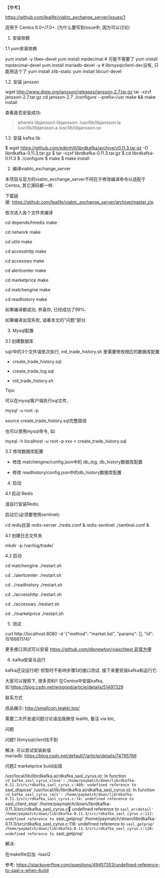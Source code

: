 【参考】

https://github.com/lealife/viabtc_exchange_server/issues/1



适用于 Centos 6.0+/7.0+. (为什么要写到issue中, 因为可以讨论)

1. 安装依赖

1.1 yum安装依赖

yum install -y libev-devel
yum install mpdecimal # 可能不需要了
yum install mpdecimal-devel
yum install mariadb-devel -y # libmysqlclient-dev没有, 只能用这个了
yum install zlib-static
yum install libcurl-devel


1.2. 安装 jansson

wget http://www.digip.org/jansson/releases/jansson-2.7.tar.gz
tar -xzvf jansson-2.7.tar.gz
cd  jansson-2.7
./configure --prefix=/usr
make && make install


查看是否安装成功:

> whereis libjansson
libjansson: /usr/lib/libjansson.la /usr/lib/libjansson.a /usr/lib/libjansson.so


1.3. 安装 kafka lib

$ wget https://github.com/edenhill/librdkafka/archive/v0.11.3.tar.gz -O librdkafka-0.11.3.tar.gz
$ tar -xzxf librdkafka-0.11.3.tar.gz
$ cd librdkafka-0.11.3
$ ./configure
$ make
$ make install


2. 编译viabtc_exchange_server

本项目与官方的viabtc_exchange_server不同在于修改编译命令以适配于Centos, 其它源码都一样.

下载链接: https://github.com/lealife/viabtc_exchange_server/archive/master.zip

依次进入各个文件夹编译

cd depends/hiredis
make
 
cd network
make
 
cd utils
make

cd accesshttp
make

cd accessws
make

cd alertcenter
make

cd marketprice
make

cd matchengine
make

cd readhistory
make


如果编译都成功, 恭喜你, 已经成功了99%.

如果编译出现失败, 请看本文的"问题"部分.

3. Mysql配置

3.1 创建数据库

sql/中的3个文件请依次执行, init_trade_history.sh 里需要修改相应的数据库配置

- create_trade_history.sql

- create_trade_log.sql

- init_trade_history.sh

Tips:

 可以在mysql客户端执行sql文件, 

mysql -u root -p

source  create_trade_history.sql完整路径



也可以使用mysql命令, 如: 

mysql -h localhost -u root -p xxx < create_trade_history.sql



3.2 修改数据库配置

- 修改 matchengine/config.json中的 db_log, db_history数据库配置

- 修改 readhistory/config.json中的db_history数据库配置

4. 启动

4.1 启动 Redis

请自行安装Redis.

启动它(必须要使用sentinel):

cd  redis目录
redis-server ./redis.conf &
redis-sentinel ./sentinel.conf &


4.1 创建日志文件夹

mkdir -p /var/log/trade/


4.2 启动

cd matchengine
./restart.sh

cd ../alertcenter
./restart.sh

cd ../readhistory
./restart.sh

cd ../accesshttp
./restart.sh

cd ../accessws
./restart.sh

cd ../marketprice
./restart.sh


5. 测试

curl http://localhost:8080 -d '{"method": "market.list", "params": [], "id": 1516681174}'


更多接口测试可以安装 https://github.com/djpnewton/viaxchtest 非常方便

6. kafka安装与运行

kafka还没运行呢! 但暂时不影响步骤5的接口测试. 接下来要安装kafka和运行它.

大家可以搜索下, 很多资料!! 在Centos中安装kafka, 如 https://blog.csdn.net/wisgood/article/details/51497329

联系方式

成品展示: http://smallcoin.teakki.top/

需要二次开发或问题讨论请加我微信 lealife, 备注 via btc,

问题

问题1 libmysqlclient找不到

解决: 可以尝试安装新版 mariadb: https://blog.csdn.net/default7/article/details/74795766

问题2 marketprice build出错

/usr/local/lib/librdkafka.a(rdkafka_sasl_cyrus.o): In function `rd_kafka_sasl_cyrus_close':
/home/paymatch/down/librdkafka-0.11.3/src/rdkafka_sasl_cyrus.c:409: undefined reference to `sasl_dispose'
/usr/local/lib/librdkafka.a(rdkafka_sasl_cyrus.o): In function `rd_kafka_sasl_cyrus_recv':
/home/paymatch/down/librdkafka-0.11.3/src/rdkafka_sasl_cyrus.c:74: undefined reference to `sasl_client_step'
/home/paymatch/down/librdkafka-0.11.3/src/rdkafka_sasl_cyrus.c:100: undefined reference to `sasl_errdetail'
/home/paymatch/down/librdkafka-0.11.3/src/rdkafka_sasl_cyrus.c:112: undefined reference to `sasl_getprop'
/home/paymatch/down/librdkafka-0.11.3/src/rdkafka_sasl_cyrus.c:116: undefined reference to `sasl_getprop'
/home/paymatch/down/librdkafka-0.11.3/src/rdkafka_sasl_cyrus.c:120: undefined reference to `sasl_getprop'


解决:

在makefile后加 -lsasl2

参考: https://stackoverflow.com/questions/49457353/undefined-reference-to-sasl-x-when-build


